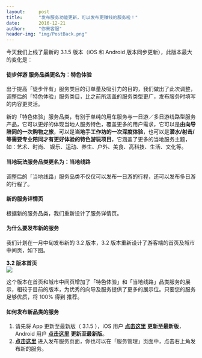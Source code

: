 ```yaml
---
layout:     post
title:      "发布服务功能更新，可以发布更赚钱的服务啦！"
date:       2016-12-21
author:     "你来客服"
header-img: "img/PostBack.png"
---
```


今天我们上线了最新的 3.1.5 版本（iOS 和 Android 版本同步更新），此版本最大的变化是：  

#### 徒步伴游 服务品类更名为：特色体验 
出于提高「徒步伴有」服务类目的订单量及吸引力的目的，我们做出了此次调整，调整后的「特色体验」服务类目，比之前所涵盖的服务类型更广，发布服务时填写的内容更灵活。

新的「特色体验」服务品类，有别于单纯的用车服务与一日游／多日游线路型服务产品，它可以更好的体现当地人服务特色，覆盖更多的用户需求，它可以是**由向导陪同的一次购物之旅**，可以是**当地手工作坊的一次深度体验**，也可以是**潜水/射击/等需要专业陪同才有更好体验的特色游玩项目**，它涵盖了更多的当地服务主题，如：艺术、时尚、 娱乐、运动、养生、户外、美食、高科技、生活、文化等。

#### 当地玩法服务品类更名为：当地线路
调整后的「当地线路」服务品类不仅仅可以发布一日游的行程，还可以发布多日游的行程了。

#### 新的服务详情页
根据新的服务品类，我们重新设计了服务详情页。

#### 为什么要发布新的服务
我们计划在一月中旬发布新的 3.2 版本，3.2 版本重新设计了游客端的首页及城市中间页，如下图。

**3.2 版本首页**  
![](https://file.nilai.com/3.2首页.png)

这个版本在首页和城市中间页增加了「特色体验」和「当地线路」品类服务的展示，相较于目前的版本，为优秀的向导及服务提供了更多的展示位。只要您的服务足够优质，将 100% 得到
推荐。  

#### 如何发布新品类的服务
1. 请先将 App 更新至最新版（ 3.1.5 ），iOS 用户 [**点击这里**](https://www.nilai.com)  **更新至最新版**，Android 用户 [**点击这里**](https://www.nilai.com)  **更新至最新版**。
2.  [**点击这里**](https://www.nilai.com)  进入发布服务页面，你也可以在「服务管理」页面中，点击右上角发布新的服务。